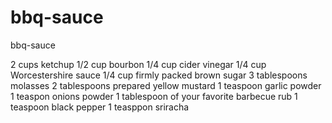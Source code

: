 # bbq-sauce
bbq-sauce

2 cups ketchup
1/2 cup bourbon
1/4 cup cider vinegar
1/4 cup Worcestershire sauce
1/4 cup firmly packed brown sugar
3 tablespoons molasses
2 tablespoons prepared yellow mustard
1 teaspoon garlic powder
1 teaspon onions powder
1 tablespoon of your favorite barbecue rub
1 teaspoon black pepper
1 teasppon sriracha
